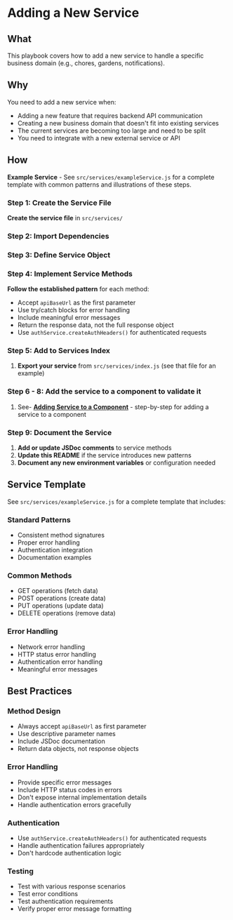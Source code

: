 # Adding a New Service

## What
This playbook covers how to add a new service to handle a specific business domain (e.g., chores, gardens, notifications).

## Why
You need to add a new service when:
- Adding a new feature that requires backend API communication
- Creating a new business domain that doesn't fit into existing services
- The current services are becoming too large and need to be split
- You need to integrate with a new external service or API

## How

**Example Service** - See `src/services/exampleService.js` for a complete template with common patterns and illustrations of these steps.

### Step 1: Create the Service File
**Create the service file** in `src/services/`

### Step 2: Import Dependencies

### Step 3: Define Service Object

### Step 4: Implement Service Methods
**Follow the established pattern** for each method:
   - Accept `apiBaseUrl` as the first parameter
   - Use try/catch blocks for error handling
   - Include meaningful error messages
   - Return the response data, not the full response object
   - Use `authService.createAuthHeaders()` for authenticated requests

### Step 5: Add to Services Index
1. **Export your service** from `src/services/index.js` (see that file for an example)

### Step 6 - 8: Add the service to a component to validate it
1. See- **[Adding Service to a Component](adding_service_to_component.md)** - step-by-step for adding a service to a component

### Step 9: Document the Service
1. **Add or update JSDoc comments** to service methods
2. **Update this README** if the service introduces new patterns
3. **Document any new environment variables** or configuration needed

## Service Template

See `src/services/exampleService.js` for a complete template that includes:

### Standard Patterns
- Consistent method signatures
- Proper error handling
- Authentication integration
- Documentation examples

### Common Methods
- GET operations (fetch data)
- POST operations (create data)
- PUT operations (update data)
- DELETE operations (remove data)

### Error Handling
- Network error handling
- HTTP status error handling
- Authentication error handling
- Meaningful error messages

## Best Practices

### Method Design
- Always accept `apiBaseUrl` as first parameter
- Use descriptive parameter names
- Include JSDoc documentation
- Return data objects, not response objects

### Error Handling
- Provide specific error messages
- Include HTTP status codes in errors
- Don't expose internal implementation details
- Handle authentication errors gracefully

### Authentication
- Use `authService.createAuthHeaders()` for authenticated requests
- Handle authentication failures appropriately
- Don't hardcode authentication logic

### Testing
- Test with various response scenarios
- Test error conditions
- Test authentication requirements
- Verify proper error message formatting


